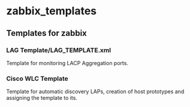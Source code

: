 # zabbix_templates
## Templates for zabbix

### LAG Template/LAG_TEMPLATE.xml
Template for monitoring LACP Aggregation ports.

### Cisco WLC Template
Template for automatic discovery LAPs, creation of host prototypes and assigning the template to its.
